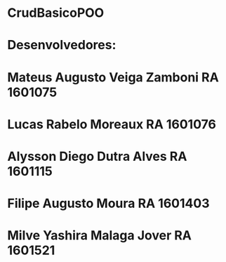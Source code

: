 # CrudBasicoPOO
# Desenvolvedores:

# Mateus Augusto Veiga Zamboni  RA 1601075
# Lucas Rabelo Moreaux          RA 1601076
# Alysson Diego Dutra Alves     RA 1601115
# Filipe Augusto Moura          RA 1601403
# Milve Yashira Malaga Jover    RA 1601521
